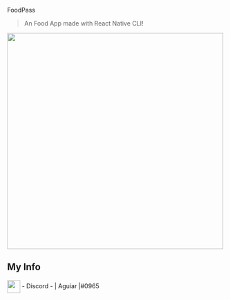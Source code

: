 FoodPass
> An Food App made with React Native CLI!
<div style="display: flex">

<img height='500em' src="https://media.discordapp.net/attachments/955093666807054386/1032717658073862154/AppGif.gif?width=311&height=661" />




</div>



 
 ## My Info
 <img height="30em" align="center"  src="https://media.discordapp.net/attachments/955093666807054386/1021046330078011432/discord-logo-4-1.png?width=533&height=533" /> - Discord - | Aguiar |#0965
